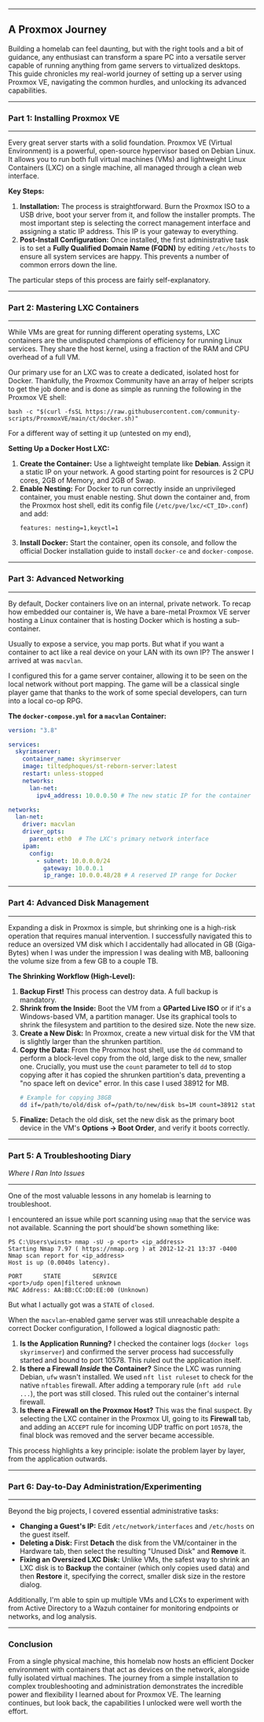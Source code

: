 
-----
## A Proxmox Journey

Building a homelab can feel daunting, but with the right tools and a bit of guidance, any enthusiast can transform a spare PC into a versatile server capable of running anything from game servers to virtualized desktops. This guide chronicles my real-world journey of setting up a server using Proxmox VE, navigating the common hurdles, and unlocking its advanced capabilities.

---
### Part 1: Installing Proxmox VE
---

Every great server starts with a solid foundation. Proxmox VE (Virtual Environment) is a powerful, open-source hypervisor based on Debian Linux. It allows you to run both full virtual machines (VMs) and lightweight Linux Containers (LXC) on a single machine, all managed through a clean web interface.

**Key Steps:**

1.  **Installation:** The process is straightforward. Burn the Proxmox ISO to a USB drive, boot your server from it, and follow the installer prompts. The most important step is selecting the correct management interface and assigning a static IP address. This IP is your gateway to everything.
2.  **Post-Install Configuration:** Once installed, the first administrative task is to set a **Fully Qualified Domain Name (FQDN)** by editing `/etc/hosts` to ensure all system services are happy. This prevents a number of common errors down the line.

The particular steps of this process are fairly self-explanatory.


---
### Part 2: Mastering LXC Containers
---

While VMs are great for running different operating systems, LXC containers are the undisputed champions of efficiency for running Linux services. They share the host kernel, using a fraction of the RAM and CPU overhead of a full VM.

Our primary use for an LXC was to create a dedicated, isolated host for Docker. Thankfully, the Proxmox Community have an array of helper scripts to get the job done and is done as simple as running the following in the Proxmox VE shell:

```
bash -c "$(curl -fsSL https://raw.githubusercontent.com/community-scripts/ProxmoxVE/main/ct/docker.sh)"
```


For a different way of setting it up (untested on my end),

**Setting Up a Docker Host LXC:**

1.  **Create the Container:** Use a lightweight template like **Debian**. Assign it a static IP on your network. A good starting point for resources is 2 CPU cores, 2GB of Memory, and 2GB of Swap.
2.  **Enable Nesting:** For Docker to run correctly inside an unprivileged container, you must enable nesting. Shut down the container and, from the Proxmox host shell, edit its config file (`/etc/pve/lxc/<CT_ID>.conf`) and add:
    ```
    features: nesting=1,keyctl=1
    ```
3.  **Install Docker:** Start the container, open its console, and follow the official Docker installation guide to install `docker-ce` and `docker-compose`.

---
### Part 3: Advanced Networking
---
By default, Docker containers live on an internal, private network. To recap how embedded our container is, We have a bare-metal Proxmox VE server hosting a Linux container that is hosting Docker which is hosting a sub-container.

Usually to expose a service, you map ports. But what if you want a container to act like a real device on your LAN with its own IP? The answer I arrived at was `macvlan`.

I configured this for a game server container, allowing it to be seen on the local network without port mapping. The game will be a classical single player game that thanks to the work of some special developers, can turn into a local co-op RPG. 

**The `docker-compose.yml` for a `macvlan` Container:**

```yaml
version: "3.8"

services:
  skyrimserver:
    container_name: skyrimserver
    image: tiltedphoques/st-reborn-server:latest
    restart: unless-stopped
    networks:
      lan-net:
        ipv4_address: 10.0.0.50 # The new static IP for the container

networks:
  lan-net:
    driver: macvlan
    driver_opts:
      parent: eth0  # The LXC's primary network interface
    ipam:
      config:
        - subnet: 10.0.0.0/24
          gateway: 10.0.0.1
          ip_range: 10.0.0.48/28 # A reserved IP range for Docker
```


---
### Part 4: Advanced Disk Management
---
Expanding a disk in Proxmox is simple, but shrinking one is a high-risk operation that requires manual intervention. I successfully navigated this to reduce an oversized VM disk which I accidentally had allocated in GB (Giga-Bytes) when I was under the impression I was dealing with MB, ballooning the volume size from a few GB to a couple TB.

**The Shrinking Workflow (High-Level):**

1.  **Backup First\!** This process can destroy data. A full backup is mandatory.
2.  **Shrink from the Inside:** Boot the VM from a **GParted Live ISO** or if it's a Windows-based VM, a partition manager. Use its graphical tools to shrink the filesystem and partition to the desired size. Note the new size.
3.  **Create a New Disk:** In Proxmox, create a new virtual disk for the VM that is slightly larger than the shrunken partition.
4.  **Copy the Data:** From the Proxmox host shell, use the `dd` command to perform a block-level copy from the old, large disk to the new, smaller one. Crucially, you must use the `count` parameter to tell `dd` to stop copying after it has copied the shrunken partition's data, preventing a "no space left on device" error. In this case I used 38912 for MB.
    ```bash
    # Example for copying 38GB
    dd if=/path/to/old/disk of=/path/to/new/disk bs=1M count=38912 status=progress
    ```
5.  **Finalize:** Detach the old disk, set the new disk as the primary boot device in the VM's **Options -\> Boot Order**, and verify it boots correctly.


---
### Part 5: A Troubleshooting Diary 
*Where I Ran Into Issues*

---

One of the most valuable lessons in any homelab is learning to troubleshoot. 

I encountered an issue while port scanning using `nmap` that the service was not available. Scanning the port should'be shown something like:

```
PS C:\Users\winst> nmap -sU -p <port> <ip_address>
Starting Nmap 7.97 ( https://nmap.org ) at 2012-12-21 13:37 -0400
Nmap scan report for <ip_address>
Host is up (0.0040s latency).

PORT      STATE         SERVICE
<port>/udp open|filtered unknown
MAC Address: AA:BB:CC:DD:EE:00 (Unknown)
```

But what I actually got was a `STATE` of `closed`. 

When the `macvlan`-enabled game server was still unreachable despite a correct Docker configuration, I followed a logical diagnostic path:

1.  **Is the Application Running?** I checked the container logs (`docker logs skyrimserver`) and confirmed the server process had successfully started and bound to port 10578. This ruled out the application itself.
2.  **Is there a Firewall *Inside* the Container?** Since the LXC was running Debian, `ufw` wasn't installed. We used `nft list ruleset` to check for the native `nftables` firewall. After adding a temporary rule (`nft add rule ...`), the port was still closed. This ruled out the container's internal firewall.
3.  **Is there a Firewall on the Proxmox Host?** This was the final suspect. By selecting the LXC container in the Proxmox UI, going to its **Firewall** tab, and adding an `ACCEPT` rule for incoming UDP traffic on port `10578`, the final block was removed and the server became accessible.

This process highlights a key principle: isolate the problem layer by layer, from the application outwards.


---
### Part 6: Day-to-Day Administration/Experimenting
---
Beyond the big projects, I covered essential administrative tasks:

  * **Changing a Guest's IP:** Edit `/etc/network/interfaces` and `/etc/hosts` on the guest itself.
  * **Deleting a Disk:** First **Detach** the disk from the VM/container in the Hardware tab, then select the resulting "Unused Disk" and **Remove** it.
  * **Fixing an Oversized LXC Disk:** Unlike VMs, the safest way to shrink an LXC disk is to **Backup** the container (which only copies used data) and then **Restore** it, specifying the correct, smaller disk size in the restore dialog.

Additionally, I'm able to spin up multiple VMs and LCXs to experiment with from Active Directory to a Wazuh container for monitoring endpoints or networks, and log analysis. 

-----
### Conclusion

From a single physical machine, this homelab now hosts an efficient Docker environment with containers that act as devices on the network, alongside fully isolated virtual machines. The journey from a simple installation to complex troubleshooting and administration demonstrates the incredible power and flexibility I learned about for Proxmox VE. The learning continues, but look back, the capabilities I unlocked were well worth the effort.